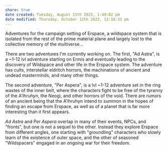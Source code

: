 ```yaml
---
share: true
date created: Tuesday, August 15th 2023, 1:49:02 pm
date modified: Thursday, October 12th 2023, 12:18:33 pm
---
```


Adventures for the campaign setting of Erspace, a wildspace system that is isolated from the rest of the prime material plane and largely lost to the collective memory of the multiverse…

There are two adventures I'm currently working on. The first, "Ad Astra", is a ~1-12 lvl adventure starting on Ermis and eventually leading to the discovery of Wildspace and other life in the Erspace system. The adventure has cults, interstellar eldritch horrors, the machinations of ancient and undead masterminds, and many other things. 

The second adventure, "Per Aspera", is a lvl ~1-12 adventure set in the ring wastes of the inner belt, where the characters fight to be free of the tyranny of the A'lhruhyn, the Neogi, and other horrors of the void. There are rumors of an ancient being that the A'lhruhyn intend to summon in the hopes of finding an escape from Erspace, as well as of a planet that is far more interesting than it first appears. 

*Ad Astra* and *Per Aspera* overlap in many of their events, NPCs, and "fronts", but one is not a sequel to the other. Instead they explore Erspace from different angles, one starting with "groundling" characters who slowly learn of the existence of outer space, and the other of seasoned "Wildspacers" engaged in an ongoing war for their freedom. 